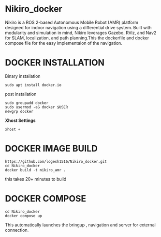 # Nikiro_docker
Nikiro is a ROS 2-based Autonomous Mobile Robot (AMR) platform designed for indoor navigation using a differential drive system. Built with modularity and simulation in mind, Nikiro leverages Gazebo, RViz, and Nav2 for SLAM, localization, and path planning.This the dockerfile and docker compose file for the easy implementaion of the navigation.

# DOCKER INSTALLATION
Binary installation
```
sudo apt install docker.io
```
post installation
```
sudo groupadd docker
sudo usermod -aG docker $USER
newgrp docker
```
**Xhost Settings**
```
xhost +
```
# DOCKER IMAGE BUILD

```
https://github.com/logesh1516/Nikiro_docker.git
cd Nikiro_docker
docker build -t nikiro_amr .
```
this takes 20+ minutes to build 

# DOCKER COMPOSE

```
cd Nikiro_docker
docker compose up
```
This automatically launches the bringup , navigation and server for external connection.

